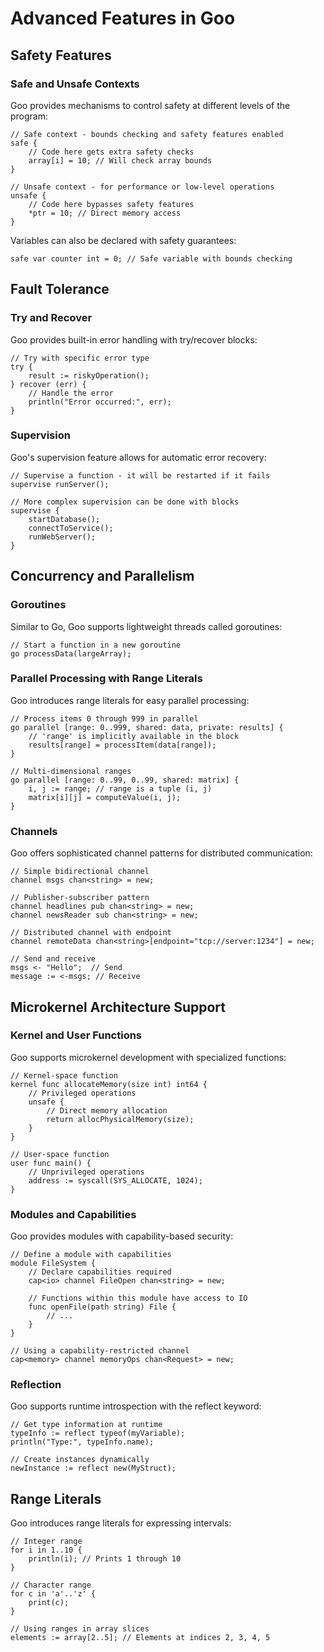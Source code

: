 # Advanced Features in Goo

## Safety Features

### Safe and Unsafe Contexts

Goo provides mechanisms to control safety at different levels of the program:

```goo
// Safe context - bounds checking and safety features enabled
safe {
    // Code here gets extra safety checks
    array[i] = 10; // Will check array bounds
}

// Unsafe context - for performance or low-level operations
unsafe {
    // Code here bypasses safety features
    *ptr = 10; // Direct memory access
}
```

Variables can also be declared with safety guarantees:

```goo
safe var counter int = 0; // Safe variable with bounds checking
```

## Fault Tolerance

### Try and Recover

Goo provides built-in error handling with try/recover blocks:

```goo
// Try with specific error type
try {
    result := riskyOperation();
} recover (err) {
    // Handle the error
    println("Error occurred:", err);
}
```

### Supervision

Goo's supervision feature allows for automatic error recovery:

```goo
// Supervise a function - it will be restarted if it fails
supervise runServer();

// More complex supervision can be done with blocks
supervise {
    startDatabase();
    connectToService();
    runWebServer();
}
```

## Concurrency and Parallelism

### Goroutines

Similar to Go, Goo supports lightweight threads called goroutines:

```goo
// Start a function in a new goroutine
go processData(largeArray);
```

### Parallel Processing with Range Literals

Goo introduces range literals for easy parallel processing:

```goo
// Process items 0 through 999 in parallel
go parallel [range: 0..999, shared: data, private: results] {
    // 'range' is implicitly available in the block
    results[range] = processItem(data[range]);
}

// Multi-dimensional ranges
go parallel [range: 0..99, 0..99, shared: matrix] {
    i, j := range; // range is a tuple (i, j)
    matrix[i][j] = computeValue(i, j);
}
```

### Channels

Goo offers sophisticated channel patterns for distributed communication:

```goo
// Simple bidirectional channel
channel msgs chan<string> = new;

// Publisher-subscriber pattern
channel headlines pub chan<string> = new;
channel newsReader sub chan<string> = new;

// Distributed channel with endpoint
channel remoteData chan<string>[endpoint="tcp://server:1234"] = new;

// Send and receive
msgs <- "Hello";  // Send
message := <-msgs; // Receive
```

## Microkernel Architecture Support

### Kernel and User Functions

Goo supports microkernel development with specialized functions:

```goo
// Kernel-space function
kernel func allocateMemory(size int) int64 {
    // Privileged operations
    unsafe {
        // Direct memory allocation
        return allocPhysicalMemory(size);
    }
}

// User-space function
user func main() {
    // Unprivileged operations
    address := syscall(SYS_ALLOCATE, 1024);
}
```

### Modules and Capabilities

Goo provides modules with capability-based security:

```goo
// Define a module with capabilities
module FileSystem {
    // Declare capabilities required
    cap<io> channel FileOpen chan<string> = new;
    
    // Functions within this module have access to IO
    func openFile(path string) File {
        // ...
    }
}

// Using a capability-restricted channel
cap<memory> channel memoryOps chan<Request> = new;
```

### Reflection

Goo supports runtime introspection with the reflect keyword:

```goo
// Get type information at runtime
typeInfo := reflect typeof(myVariable);
println("Type:", typeInfo.name);

// Create instances dynamically
newInstance := reflect new(MyStruct);
```

## Range Literals

Goo introduces range literals for expressing intervals:

```goo
// Integer range
for i in 1..10 {
    println(i); // Prints 1 through 10
}

// Character range
for c in 'a'..'z' {
    print(c);
}

// Using ranges in array slices
elements := array[2..5]; // Elements at indices 2, 3, 4, 5
``` 